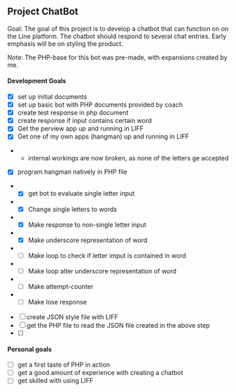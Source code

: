 ## Project ChatBot

Goal: 
The goal of this project is to develop a chatbot that can function on on the Line platform. The chatbot should respond to several chat entries. Early emphasis will be on styling the product.

Note: The PHP-base for this bot was pre-made, with expansions created by me. 


#### Development Goals
* [x] set up initial documents
* [x] set up basic bot with PHP documents provided by coach
* [x] create test response in php document
* [x] create response if input contains certain word
* [x] Get the perview app up and running in LIFF
* [x] Get one of my own apps (hangman) up and running in LIFF
* - internal workings are now broken, as none of the letters ge accepted
* [x] program hangman natively in PHP file
* * [x] get bot to evaluate single letter input
* * [x] Change single letters to words
* * [x] Make response to non-single letter input
* * [x] Make underscore representation of word 
* * [ ] Make loop to check if letter imput is contained in word
* * [ ] Make loop alter underscore representation of word
* * [ ] Make attempt-counter
* * [ ] Make lose response
* [ ] create JSON style file with LIFF
* [ ] get the PHP file to read the JSON file created in the above step
* [ ] 

#### Personal goals
* [ ] get a first taste of PHP in action
* [ ] get a good amount of experience with creating a chatbot
* [ ] get skilled with using LIFF
